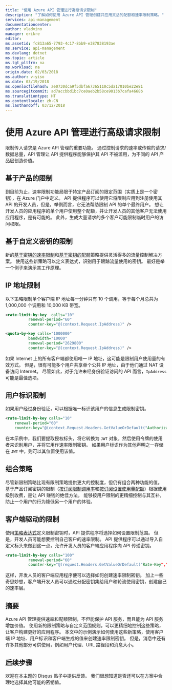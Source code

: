 ```yaml
---
title: "使用 Azure API 管理进行高级请求限制"
description: "了解如何使用 Azure API 管理创建并应用灵活的配额和速率限制策略。"
services: api-management
documentationcenter: 
author: vladvino
manager: erikre
editor: 
ms.assetid: fc813a65-7793-4c17-8bb9-e387838193ae
ms.service: api-management
ms.devlang: dotnet
ms.topic: article
ms.tgt_pltfrm: na
ms.workload: na
origin.date: 02/03/2018
ms.author: v-yiso
ms.date: 03/19/2018
ms.openlocfilehash: ae0730dca9f5dbfa67365110c5da17010be22e81
ms.sourcegitcommit: ad7accbbd1bc7ce0aeb2b58ce9013b7cafa4668b
ms.translationtype: HT
ms.contentlocale: zh-CN
ms.lasthandoff: 03/12/2018
---
```

# <a name="advanced-request-throttling-with-azure-api-management"></a>使用 Azure API 管理进行高级请求限制
限制传入请求是 Azure API 管理的重要功能。 通过控制请求的速率或传输的请求/数据总量，API 管理让 API 提供程序能够保护其 API 不被滥用，为不同的 API 产品层创造价值。

## <a name="product-based-throttling"></a>基于产品的限制
到目前为止，速率限制功能局限于特定产品订阅的限定范围（实质上是一个密钥），在 Azure 门户中定义。 API 提供程序可以使用它将限制应用到注册使用其 API 的开发人员，但是，举例而言，它无法帮助限制 API 的单个最终用户。 想让开发人员的应用程序的单个用户使用整个配额，并让开发人员的其他客户无法使用应用程序，是有可能的。 此外，生成大量请求的多个客户可能限制临时用户的访问权限。

## <a name="custom-key-based-throttling"></a>基于自定义密钥的限制
新的[基于密钥的速率限制](https://msdn.microsoft.com/library/azure/dn894078.aspx#LimitCallRateByKey)和[基于密钥的配额](https://msdn.microsoft.com/library/azure/dn894078.aspx#SetUsageQuotaByKey)策略提供灵活得多的流量控制解决方案。 使用这些新策略可以定义表达式，识别用于跟踪流量使用的密钥。 最好是举一个例子来演示其工作原理。 

## <a name="ip-address-throttling"></a>IP 地址限制
以下策略限制单个客户端 IP 地址每一分钟只有 10 个调用，等于每个月总共为 1,000,000 个调用和 10,000 KB 带宽。 

```xml
<rate-limit-by-key  calls="10"
          renewal-period="60"
          counter-key="@(context.Request.IpAddress)" />

<quota-by-key calls="1000000"
          bandwidth="10000"
          renewal-period="2629800"
          counter-key="@(context.Request.IpAddress)" />
```

如果 Internet 上的所有客户端都使用唯一 IP 地址，这可能是限制用户使用量的有效方式。 但是，很有可能多个用户共享单个公共 IP 地址，由于他们通过 NAT 设备访问 Internet。 尽管如此，对于允许未经身份验证访问的 API 而言，`IpAddress` 可能是最佳选项。

## <a name="user-identity-throttling"></a>用户标识限制
如果用户经过身份验证，可以根据唯一标识该用户的信息生成限制密钥。

```xml
<rate-limit-by-key calls="10"
    renewal-period="60"
    counter-key="@(context.Request.Headers.GetValueOrDefault("Authorization","").AsJwt()?.Subject)" />
```

在本示例中，我们要提取授权标头，将它转换为 `JWT` 对象，然后使用令牌的使用者来识别用户，并将它用作速率限制密钥。 如果用户标识作为其他声明之一存储在 `JWT` 中，则可以其位置使用该值。

## <a name="combined-policies"></a>组合策略
尽管新限制策略比现有限制策略提供更大的控制度，但仍有组合两种功能的值。 基于产品订阅密钥的限制（[按订阅限制调用率](https://msdn.microsoft.com/library/azure/dn894078.aspx#LimitCallRate)和[按订阅设置使用量配额](https://msdn.microsoft.com/library/azure/dn894078.aspx#SetUsageQuota)）根据使用级别收费，是让 API 赚钱的绝佳方法。 能够按用户限制的更精细控制与其互补，防止一个用户的行为降低另一个用户的体验。 

## <a name="client-driven-throttling"></a>客户端驱动的限制
使用[策略表达式](https://msdn.microsoft.com/library/azure/dn910913.aspx)定义限制密钥时，API 提供程序将选择如何设置限制范围。 但是，开发人员可能想要控制自己客户的速率限制。 API 提供程序可以通过导入自定义标头来做到这一点，允许开发人员的客户端应用程序向 API 传递密钥。

```xml
<rate-limit-by-key calls="100"
          renewal-period="60"
          counter-key="@(request.Headers.GetValueOrDefault("Rate-Key",""))"/>
```

这样，开发人员的客户端应用程序便可以选择如何创建速率限制密钥。 加上一些奇思妙想，客户端开发人员可以通过分配密钥集给用户和轮流使用密钥，创建自己的速率层。

## <a name="summary"></a>摘要
Azure API 管理提供速率和配额限制，不但能保护 API 服务，而且能为 API 服务增加价值。 使用新的限制策略与自定义范围规则，可以更精细地控制这些策略，让客户构建更好的应用程序。 本文中的示例演示如何使用这些新策略，使用客户端 IP 地址、用户标识和客户端生成的值来创建速率限制密钥。 但是，消息中还有许多其他部分可供使用，例如用户代理、URL 路径段和消息大小。

## <a name="next-steps"></a>后续步骤
欢迎在本主题的 Disqus 贴子中提供反馈。 我们很想知道是否还可以在方案中合理地选择其他可能的密钥值。


